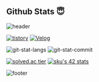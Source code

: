 ## **Github Stats** 😇
![header](https://capsule-render.vercel.app/api?type=waving&color=0:52d7f4,100:d0e0e3&height=300&section=header&text=Hello%20World!&desc=Hello%20Hello&fontSize=90&rotate=-7&animation=fadeIn&fontAlignY=38&descAlignY=58&descAlign=62)


[![tistory](https://img.shields.io/badge/Tistory-tree--water-%23F68D2E?style=flat-square&logo=TVTime&logoColor=%23F68D2E)](https://tree-water.tistory.com)
[![Velog](https://img.shields.io/badge/Velog-Jaranda-%2325A162?style=flat-square&logo=Vimeo&logoColor=%2325A162)](https://velog.io/@jaranda)


![git-stat-langs](https://github-readme-stats.vercel.app/api?username=ksks723&count_private=true&show_icons=true&theme=nord&hide_border=true)
![git-stat-commit](https://github-readme-stats.vercel.app/api/top-langs/?username=ksks723&layout=compact&hide_border=true&theme=nord)

 

[![solved.ac tier](http://mazassumnida.wtf/api/v2/generate_badge?boj=ksks723)](https://solved.ac/ksks723)
[![sku's 42 stats](https://badge42.herokuapp.com/api/stats/sku?privacyEmail=true)](https://profile.intra.42.fr/blocs/27/coalitions)

![footer](https://capsule-render.vercel.app/api?type=waving&color=0:52d7f4,100:d0e0e3&height=100&section=footer)

